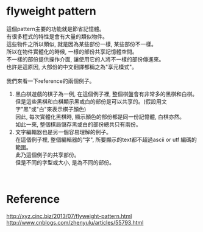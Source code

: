# flyweight pattern

這個pattern主要的功能就是節省記憶體。<br />
有很多程式的特性是會有大量的類似物件。<br />
這些物件之所以類似, 就是因為某些部份一樣, 某些部份不一樣。<br />
所以在物件實體化的時候, 一樣的部份共享記憶體空間。<br />
不一樣的部份提供操作介面, 讓使用它的人將不一樣的部份傳進來。<br />
也許是這原因, 大部份的中文翻譯都稱之為"享元模式"。<br />
<br />
我們來看一下reference的兩個例子。<br />
1.  黑白棋遊戲的棋子為一例, 在這個例子裡, 整個棋盤會有非常多的黑棋和白棋。<br />
    但是這些黑棋和白棋顯示黑或白的部份是可以共享的。(假設用文字"黑"或"白"來表示棋子顏色)<br />
    因此, 每次實體化黑棋時, 顯示顏色的部份都是同一份記憶體, 白棋亦然。<br />
    如此一來, 整個棋局儲存黑或白的部份總共只有兩份。<br />
2.  文字編輯器也是另一個容易理解的例子。<br />
    在這個例子裡, 整個編輯器的"字", 所要顯示的text都不超過ascii or utf 編碼的範圍。<br />
    此乃這個例子的共享部份。<br />
    但是不同的字型或大小, 是為不同的部份。<br />
<br />

# Reference

http://xyz.cinc.biz/2013/07/flyweight-pattern.html <br />
http://www.cnblogs.com/zhenyulu/articles/55793.html <br />
